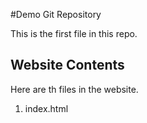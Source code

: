 #Demo Git Repository

This is the first file in this repo.

## Website Contents

Here are th files in the website.

1. index.html
